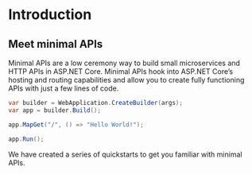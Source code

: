 # Introduction

## Meet minimal APIs

Minimal APIs are a low ceremony way to build small microservices and HTTP APIs in ASP.NET Core. Minimal APIs hook into ASP.NET Core’s hosting and routing capabilities and allow you to create fully functioning APIs with just a few lines of code.

```csharp
var builder = WebApplication.CreateBuilder(args);
var app = builder.Build();

app.MapGet("/", () => "Hello World!");

app.Run();
```
We have created a series of quickstarts to get you familiar with minimal APIs.


